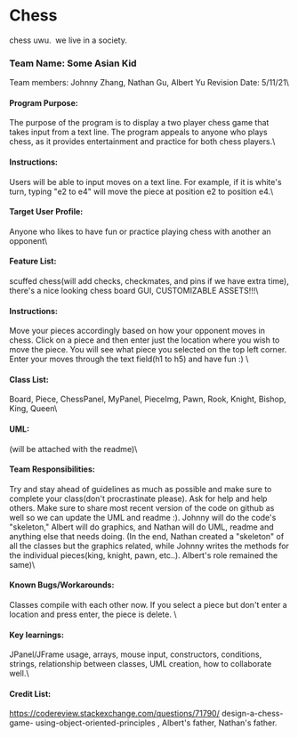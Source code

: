  # Chess 
chess uwu. 
we live in a society.
### Team Name: Some Asian Kid 
Team members: Johnny Zhang, Nathan Gu, Albert Yu
Revision Date: 5/11/21\


#### Program Purpose: 
The purpose of the program is to display a two player chess game that takes input from a text line. The program appeals to anyone who plays chess, as it provides entertainment and practice for both chess players.\


#### Instructions: 
Users will be able to input moves on a text line. For example, if it is white's turn, typing "e2 to e4" will move the piece at position e2 to position e4.\


#### Target User Profile: 
Anyone who likes to have fun or practice playing chess with another an opponent\


#### Feature List: 
scuffed chess(will add checks, checkmates, and pins if we have extra time), there's a nice looking chess board GUI, CUSTOMIZABLE ASSETS!!!\


#### Instructions: 
Move your pieces accordingly based on how your opponent moves in chess. Click on a piece and then enter just the location where you wish to move the piece. You will see what piece you selected on the top left corner. Enter your moves through the text field(h1 to h5) and have fun :) \


#### Class List: 
Board, Piece, ChessPanel, MyPanel, PieceImg, Pawn, Rook, Knight, Bishop, King, Queen\


#### UML: 
(will be attached with the readme)\


#### Team Responsibilities:
Try and stay ahead of guidelines as much as possible and make sure to complete your class(don't procrastinate please). Ask for help and help others. Make sure to share most recent version of the code on github as well so we can update the UML and readme :). Johnny will do the code's "skeleton," Albert will do graphics, and Nathan will do UML, readme and anything else that needs doing. (In the end, Nathan created a "skeleton" of all the classes but the graphics related, while Johnny writes the methods for the individual pieces(king, knight, pawn, etc..). Albert's role remained the same)\


#### Known Bugs/Workarounds:
Classes compile with each other now. If you select a piece but don't enter a location and press enter, the piece is delete. \


#### Key learnings: 
JPanel/JFrame usage, arrays, mouse input, constructors, conditions, strings, relationship between classes, UML creation, how to collaborate well.\


#### Credit List: 
https://codereview.stackexchange.com/questions/71790/ design-a-chess-game- using-object-oriented-principles , Albert's father, Nathan's father.

  

